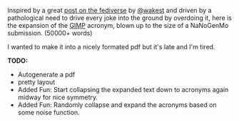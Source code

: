 Inspired by a great [post on the fediverse](https://mastodon.social/@wakest/100847199159835367) by [@wakest](https://social.wake.st/@liaizon) and driven by a pathological need to drive every joke into the ground by overdoing it, here is the expansion of the [GIMP](https://www.gimp.org/) acronym, blown up to the size of a NaNoGenMo submission. (50000+ words)

I wanted to make it into a nicely formated pdf but it's late and I'm tired.

**TODO:**

* Autogenerate a pdf
* pretty layout
* Added Fun: Start collapsing the expanded text down to acronyms again midway for nice symmetry.
* Added Fun: Randomly collapse and expand the acronyms based on some noise function.
